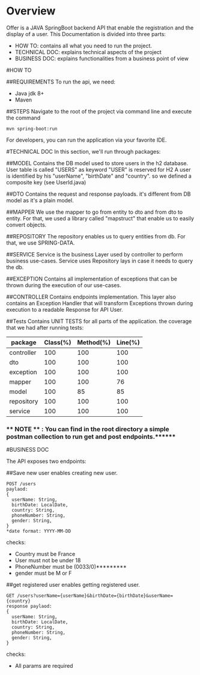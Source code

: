# Overview

Offer is a JAVA SpringBoot backend API that enable the registration and the display of a user.
This Documentation is divided into three parts:
* HOW TO: contains all what you need to run the project.
* TECHNICAL DOC: explains technical aspects of the project
* BUSINESS DOC: explains functionalities from a business point of view


#HOW TO

##REQUIREMENTS
To run the api, we need:
* Java jdk 8+
* Maven

##STEPS
Navigate to the root of the project via command line and execute the command
```
mvn spring-boot:run
```

For developers, you can run the application via your favorite IDE.

#TECHNICAL DOC
In this section, we'll run through packages:

##MODEL
Contains the DB model used to store users in the h2 database.
User table is called "USERS" as keyword "USER" is reserved for H2
A user is identified by his "userName", "birthDate" and "country". so we defined a composite key (see UserId.java)


##DTO
Contains the request and response payloads. it's different from DB model as it's a plain model.

##MAPPER
We use the mapper to go from entity to dto and from dto to entity. For that, we used a library called "mapstruct" that enable us to easily convert objects.

##REPOSITORY
The repository enables us to query entities from db.
For that, we use SPRING-DATA.

##SERVICE
Service is the business Layer used by controller to perform business use-cases. Service uses Repository lays in case it needs to query the db.

##EXCEPTION
Contains all implementation of exceptions that can be thrown during the execution of our use-cases. 

##CONTROLLER
Contains endpoints implementation. This layer also contains an Exception Handler that will transform Exceptions thrown during execution to a readable Response for API User.

##Tests
Contains UNIT TESTS for all parts of the application.
the coverage that we had after running tests:

| package    | Class(%) | Method(%) | Line(%)|
|------------|----------|-----------| --- |
| controller | 100      | 100       | 100 |
| dto        | 100      | 100       | 100 |
| exception  | 100      | 100       | 100 |
| mapper     | 100      | 100       | 76 |
| model      | 100      | 85        | 85 |
| repository | 100      | 100       | 100 |
|  service   | 100      | 100       | 100 |

### ** NOTE ** : You can find in the root directory a simple postman collection to run get and post endpoints.******


#BUSINESS DOC

The API exposes two endpoints:

##Save new user
enables creating new user.
```
POST /users
paylaod:
{
  userName: String,
  birthDate: LocalDate,
  country: String,
  phoneNumber: String,
  gender: String,
}
*date format: YYYY-MM-DD
```
checks:
* Country must be France
* User must not be under 18
* PhoneNumber must be (0033/0)*********
* gender must be M or F

##get registered user
enables getting registered user.
```
GET /users?userName={userName}&birthDate={birthDate}&userName={country}
response paylaod:
{
  userName: String,
  birthDate: LocalDate,
  country: String,
  phoneNumber: String,
  gender: String,
}
```
checks:
* All params are required
